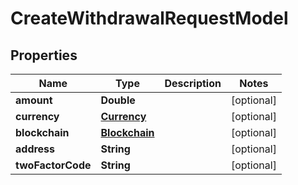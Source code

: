 # CreateWithdrawalRequestModel

## Properties
Name | Type | Description | Notes
------------ | ------------- | ------------- | -------------
**amount** | **Double** |  |  [optional]
**currency** | [**Currency**](Currency.md) |  |  [optional]
**blockchain** | [**Blockchain**](Blockchain.md) |  |  [optional]
**address** | **String** |  |  [optional]
**twoFactorCode** | **String** |  |  [optional]
